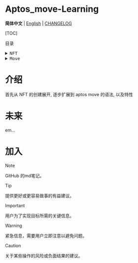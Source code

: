 <a name="readme-top"></a>

# Aptos_move-Learning

**简体中文** | [English](Docs/en/README.md) | [CHANGELOG](Docs/CHANGELOG.md)

[TOC]

目录

<details>

<summary><kbd>NFT</kbd></summary>

- [创建第一个 NFT](#一创建一个-nft): 一个简单功能的 NFT mnt 合约, 一次只能创建一个, 并且不能重复创建, 没有错误处理

- [创建一个将 burn 保存在对象里面的 NFT](#二创建一个将-burn-保存在-object-内的-nft): 这是上一个版本的优化版本, 创建了一个 object, 用于存储引用和其他内容

- [创建不同的 NFT](#三创建不同的-nft): 这是上一个版本的优化版本, 创建了一个 object, 用于存储引用和设置不同的 NFT 视图

- [使用 init_module 初始化模块](#四使用-init_moudle-初始化模块): 使用了 init_module, 以去掉 mint NFT 是的多余且容易误解的操作

- [创建 NFT 时主动设置 NFT 的内容](#五创建-NFT-时主动设置-NFT-的内容): 可以在创建 NFT 时设置 NFT 的内容,

</details>

<details>

<summary><kbd>Move</kbd></summary>

- [基础](./Move/): Move 基础语法

- [语法特性](./Move/language_feature): Move 语法特性


</details>

# 介绍

首先从 NFT 的创建展开, 逐步扩展到 aptos move 的语法, 以及特性

# 未来

em...

# 加入


> [!NOTE]
> GitHub 的md笔记。

> [!TIP]
> 提供更好或更容易做事的有益建议。

> [!IMPORTANT]
> 用户为了实现目标所需的关键信息。

> [!WARNING]
> 紧急信息，需要用户立即注意以避免问题。

> [!CAUTION]
> 关于某些操作的风险或负面结果的建议。